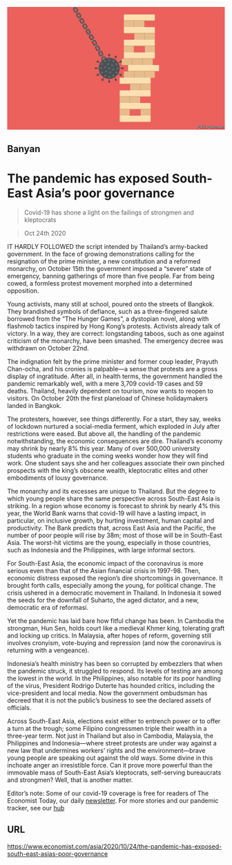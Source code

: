 ![](./images/20201024_ASD001_0.jpg)

## Banyan

# The pandemic has exposed South-East Asia’s poor governance

> Covid-19 has shone a light on the failings of strongmen and kleptocrats

> Oct 24th 2020

IT HARDLY FOLLOWED the script intended by Thailand’s army-backed government. In the face of growing demonstrations calling for the resignation of the prime minister, a new constitution and a reformed monarchy, on October 15th the government imposed a “severe” state of emergency, banning gatherings of more than five people. Far from being cowed, a formless protest movement morphed into a determined opposition.

Young activists, many still at school, poured onto the streets of Bangkok. They brandished symbols of defiance, such as a three-fingered salute borrowed from the “The Hunger Games”, a dystopian novel, along with flashmob tactics inspired by Hong Kong’s protests. Activists already talk of victory. In a way, they are correct: longstanding taboos, such as one against criticism of the monarchy, have been smashed. The emergency decree was withdrawn on October 22nd.

The indignation felt by the prime minister and former coup leader, Prayuth Chan-ocha, and his cronies is palpable—a sense that protests are a gross display of ingratitude. After all, in health terms, the government handled the pandemic remarkably well, with a mere 3,709 covid-19 cases and 59 deaths. Thailand, heavily dependent on tourism, now wants to reopen to visitors. On October 20th the first planeload of Chinese holidaymakers landed in Bangkok.

The protesters, however, see things differently. For a start, they say, weeks of lockdown nurtured a social-media ferment, which exploded in July after restrictions were eased. But above all, the handling of the pandemic notwithstanding, the economic consequences are dire. Thailand’s economy may shrink by nearly 8% this year. Many of over 500,000 university students who graduate in the coming weeks wonder how they will find work. One student says she and her colleagues associate their own pinched prospects with the king’s obscene wealth, kleptocratic elites and other embodiments of lousy governance.

The monarchy and its excesses are unique to Thailand. But the degree to which young people share the same perspective across South-East Asia is striking. In a region whose economy is forecast to shrink by nearly 4% this year, the World Bank warns that covid-19 will have a lasting impact, in particular, on inclusive growth, by hurting investment, human capital and productivity. The Bank predicts that, across East Asia and the Pacific, the number of poor people will rise by 38m; most of those will be in South-East Asia. The worst-hit victims are the young, especially in those countries, such as Indonesia and the Philippines, with large informal sectors.

For South-East Asia, the economic impact of the coronavirus is more serious even than that of the Asian financial crisis in 1997-98. Then, economic distress exposed the region’s dire shortcomings in governance. It brought forth calls, especially among the young, for political change. The crisis ushered in a democratic movement in Thailand. In Indonesia it sowed the seeds for the downfall of Suharto, the aged dictator, and a new, democratic era of reformasi.

Yet the pandemic has laid bare how fitful change has been. In Cambodia the strongman, Hun Sen, holds court like a medieval Khmer king, tolerating graft and locking up critics. In Malaysia, after hopes of reform, governing still involves cronyism, vote-buying and repression (and now the coronavirus is returning with a vengeance).

Indonesia’s health ministry has been so corrupted by embezzlers that when the pandemic struck, it struggled to respond. Its levels of testing are among the lowest in the world. In the Philippines, also notable for its poor handling of the virus, President Rodrigo Duterte has hounded critics, including the vice-president and local media. Now the government ombudsman has decreed that it is not the public’s business to see the declared assets of officials.

Across South-East Asia, elections exist either to entrench power or to offer a turn at the trough; some Filipino congressmen triple their wealth in a three-year term. Not just in Thailand but also in Cambodia, Malaysia, the Philippines and Indonesia—where street protests are under way against a new law that undermines workers’ rights and the environment—brave young people are speaking out against the old ways. Some divine in this inchoate anger an irresistible force. Can it prove more powerful than the immovable mass of South-East Asia’s kleptocrats, self-serving bureaucrats and strongmen? Well, that is another matter.

Editor’s note: Some of our covid-19 coverage is free for readers of The Economist Today, our daily [newsletter](https://www.economist.com/https://my.economist.com/user#newsletter). For more stories and our pandemic tracker, see our [hub](https://www.economist.com//news/2020/03/11/the-economists-coverage-of-the-coronavirus)

## URL

https://www.economist.com/asia/2020/10/24/the-pandemic-has-exposed-south-east-asias-poor-governance
